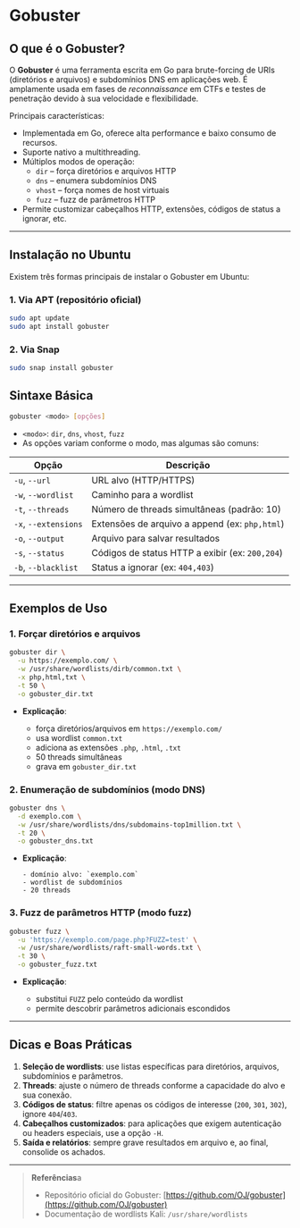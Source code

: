 # Gobuster

## O que é o Gobuster?

O **Gobuster** é uma ferramenta escrita em Go para brute-forcing de URIs (diretórios e arquivos) e subdomínios DNS em aplicações web. É amplamente usada em fases de _reconnaissance_ em CTFs e testes de penetração devido à sua velocidade e flexibilidade.

Principais características:
- Implementada em Go, oferece alta performance e baixo consumo de recursos.
- Suporte nativo a multithreading.
- Múltiplos modos de operação:  
  - `dir`     – força diretórios e arquivos HTTP  
  - `dns`     – enumera subdomínios DNS  
  - `vhost`  – força nomes de host virtuais  
  - `fuzz`    – fuzz de parâmetros HTTP  
- Permite customizar cabeçalhos HTTP, extensões, códigos de status a ignorar, etc.

---

## Instalação no Ubuntu

Existem três formas principais de instalar o Gobuster em Ubuntu:

### 1. Via APT (repositório oficial)

```bash
sudo apt update
sudo apt install gobuster
```

### 2. Via Snap

```bash
sudo snap install gobuster
```

## Sintaxe Básica

```bash
gobuster <modo> [opções]
```

* `<modo>`: `dir`, `dns`, `vhost`, `fuzz`
* As opções variam conforme o modo, mas algumas são comuns:

| Opção                | Descrição                                       |
| -------------------- | ----------------------------------------------- |
| `-u`, `--url`        | URL alvo (HTTP/HTTPS)                           |
| `-w`, `--wordlist`   | Caminho para a wordlist                         |
| `-t`, `--threads`    | Número de threads simultâneas (padrão: 10)      |
| `-x`, `--extensions` | Extensões de arquivo a append (ex: `php,html`)  |
| `-o`, `--output`     | Arquivo para salvar resultados                  |
| `-s`, `--status`     | Códigos de status HTTP a exibir (ex: `200,204`) |
| `-b`, `--blacklist`  | Status a ignorar (ex: `404,403`)                |

---

## Exemplos de Uso

### 1. Forçar diretórios e arquivos

```bash
gobuster dir \
  -u https://exemplo.com/ \
  -w /usr/share/wordlists/dirb/common.txt \
  -x php,html,txt \
  -t 50 \
  -o gobuster_dir.txt
```

* **Explicação**:

    * força diretórios/arquivos em `https://exemplo.com/`
    * usa wordlist `common.txt`
    * adiciona as extensões `.php`, `.html`, `.txt`
    * 50 threads simultâneas
    * grava em `gobuster_dir.txt`

### 2. Enumeração de subdomínios (modo DNS)

```bash
gobuster dns \
  -d exemplo.com \
  -w /usr/share/wordlists/dns/subdomains-top1million.txt \
  -t 20 \
  -o gobuster_dns.txt
```

- **Explicação**:

      - domínio alvo: `exemplo.com`
      - wordlist de subdomínios
      - 20 threads

### 3. Fuzz de parâmetros HTTP (modo fuzz)

```bash
gobuster fuzz \
  -u 'https://exemplo.com/page.php?FUZZ=test' \
  -w /usr/share/wordlists/raft-small-words.txt \
  -t 30 \
  -o gobuster_fuzz.txt
```

* **Explicação**:

    * substitui `FUZZ` pelo conteúdo da wordlist
    * permite descobrir parâmetros adicionais escondidos

---

## Dicas e Boas Práticas

1. **Seleção de wordlists**: use listas específicas para diretórios, arquivos, subdomínios e parâmetros.
2. **Threads**: ajuste o número de threads conforme a capacidade do alvo e sua conexão.
3. **Códigos de status**: filtre apenas os códigos de interesse (`200`, `301`, `302`), ignore `404`/`403`.
4. **Cabeçalhos customizados**: para aplicações que exigem autenticação ou headers especiais, use a opção `-H`.
5. **Saída e relatórios**: sempre grave resultados em arquivo e, ao final, consolide os achados.

---

> **Referências**a
>
> * Repositório oficial do Gobuster: [https://github.com/OJ/gobuster](https://github.com/OJ/gobuster)
> * Documentação de wordlists Kali: `/usr/share/wordlists`
